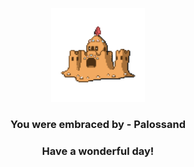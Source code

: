 <p align="center">
    <img src="https://raw.githubusercontent.com/PokeAPI/sprites/master/sprites/pokemon/770.png" width="150" height="150">
</p>
<h3 align="center">You were embraced by - <b>Palossand</b></h3>
<h3 align="center">Have a wonderful day!</h3>
